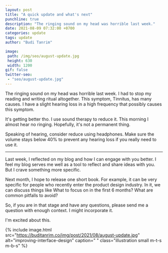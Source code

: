 ```yaml
---
layout: post
title: "A quick update and what's next"
punchline: true
description: "The ringing sound on my head was horrible last week."
date: 2021-08-09 07:32:00 +0700
categories: update
tags: update
author: "Budi Tanrim"

image:
 path: /img/seo/august-update.jpg
 height: 630
 width: 1200
gif: false
twitter-seo: 
 - "seo/august-update.jpg"
---
```


The ringing sound on my head was horrible last week. I had to stop my reading and writing ritual altogether. This symptom, Tinnitus, has many causes. I have a slight hearing loss in a high frequency that possibly causes this symptom.

It's getting better tho. I use sound therapy to reduce it. This morning I almost hear no ringing. Hopefully, it's not a permanent thing.

Speaking of hearing, consider reduce using headphones. Make sure the volume stays below 40% to prevent any hearing loss if you really need to use it.

---

Last week, I reflected on my blog and how I can engage with you better. I feel my blog serves me well as a tool to reflect and share ideas with you. But I crave something more specific.

Next month, I hope to release one short book. For example, it can be very specific for people who recently enter the product design industry. In it, we can discuss things like What to focus on in the first 6 months? What are common pitfalls to avoid?

So, if you are in that stage and have any questions, please send me a question with enough context. I might incorporate it.

I'm excited about this.

{% include image.html 
src="https://buditanrim.co/img/post/2021/08/august-update.jpg" 
alt="improving-interface-design" 
caption=" "
class="illustration small m-t-s m-b-s" %}
